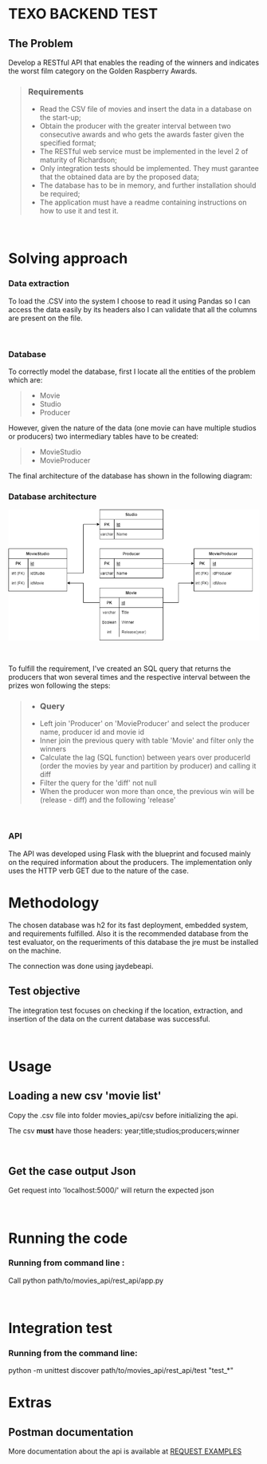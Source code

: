 
<h1>TEXO BACKEND TEST</h1>

## The Problem

<p>
Develop a RESTful API that enables the reading of the winners and indicates the worst film category on the Golden Raspberry Awards.
</p>

> ### Requirements
>
> - Read the CSV file of movies and insert the data in a database on the start-up;
> - Obtain the producer with the greater interval between two consecutive awards and who gets the awards faster given the specified format;
> - The RESTful web service must be implemented in the level 2 of maturity of Richardson;
> - Only integration tests should be implemented. They must garantee that the obtained data are by the proposed data;
> - The database has to be in memory, and further installation should be required;
> - The application must have a readme containing instructions on how to use it and test it.

<br>
<h1>Solving approach</h1>

###  Data extraction

<p>
To load the .CSV into the system I choose to read it using Pandas so I can access the data easily by its headers also I can validate that all the columns are present on the file.
</p>
<br>

### Database
<p>
To correctly model the database, first I locate all the entities of the problem which are:

> - Movie
> - Studio
> - Producer
</p>
<p>

However, given the nature of the data (one movie can have multiple studios or producers) two intermediary tables have to be created:

> - MovieStudio
> - MovieProducer
</p>
<p>
The final architecture of the database has shown in the following diagram:

### Database architecture

![alt text](https://github.com/gaideski/api_h2/blob/main/database%20architecture.drawio.png?raw=true)
</p>
<br>

<p>
To fulfill the requirement, I've created an SQL query that returns the producers that won several times and the respective interval between the prizes won following the steps:

> - ### Query
> - Left join 'Producer' on 'MovieProducer' and select the producer name, producer id and movie id
> - Inner join the previous query with table 'Movie' and filter only the winners 
> - Calculate the lag (SQL function) between years over producerId (order the movies by year and partition by producer) and calling it diff
> - Filter the query for the 'diff' not null
> - When the producer won more than once, the previous win will be (release - diff) and the following 'release'
 
</p>

<br>

### API

The API was developed using Flask with the blueprint and focused mainly on the required information about the producers. The implementation only uses the HTTP verb GET due to the nature of the case.
<br>

<h1>Methodology</h1>

<p>
The chosen database was h2 for its fast deployment, embedded system, and requirements fulfilled. Also it is the recommended database from the test evaluator, on the requeriments of this database the jre must be installed on the machine.
</p>
The connection was done using jaydebeapi.
<br>

## Test objective

<p>
The integration test focuses on checking if the location, extraction, and insertion of the data on the current database was successful.
</p>
<br>

<h1>Usage</h1>

## Loading a new csv 'movie list'
<p>
Copy the .csv file into folder movies_api/csv before initializing the api.
</p>

The csv <strong>must</strong> have those headers:
year;title;studios;producers;winner

<br>

## Get the case output Json
<p>
Get request into 'localhost:5000/' will return the expected json
</p>


<br>
<h1> Running the code</h1>


### Running from command line :
<p>Call python path/to/movies_api/rest_api/app.py</p>

<br>
<h1>Integration test</h1>



### Running from the command line:
<p>python -m unittest discover path/to/movies_api/rest_api/test "test_*" </p>

<h1>Extras</h1>

## Postman documentation
More documentation about the api is available at [REQUEST EXAMPLES](https://documenter.getpostman.com/view/2262340/VVJ6yaXP)

